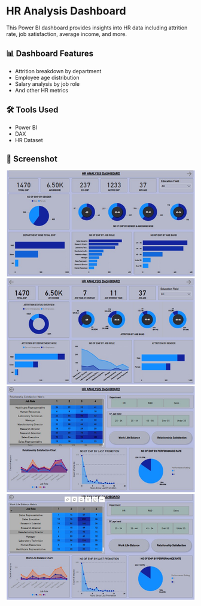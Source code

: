 # HR Analysis Dashboard

This Power BI dashboard provides insights into HR data including attrition rate, job satisfaction, average income, and more.

## 📊 Dashboard Features
- Attrition breakdown by department
- Employee age distribution
- Salary analysis by job role
- And other HR metrics

## 🛠️ Tools Used
- Power BI
- DAX
- HR Dataset

## 📸 Screenshot
![Dashboard Preview](First_page.jpg)
![Dashboard Preview](Second_Page.jpg)
![Dashboard Preview](Last_Page.jpg)
![Dashboard Preview](Last_Page_Filterbutton.jpg)
